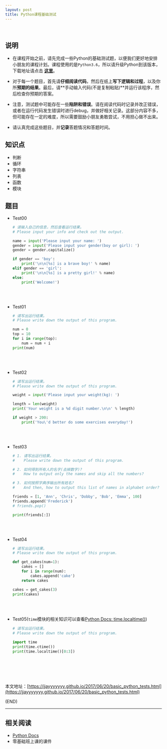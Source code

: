 ```yaml
---
layout: post
title: Python课程基础测试
---
```


<br/>

##	说明

*	在课程开始之前，请先完成一些Python的基础测试题，以便我们更好地安排小朋友的课程计划。课程使用的是`Python3.6`，所以请升级Python到该版本，下载地址请点击 **[这里](https://www.python.org/downloads/release/python-361/)**。

*	对于每一个题目，首先请**仔细阅读代码**，然后在纸上**写下逻辑和过程**，以及你所**预期的结果**。最后，请**手动输入代码(不是复制粘贴)**并运行该程序，然后检查你预期的答案。

*	注意，测试题中可能存在一些**陷阱和错误**。请在阅读代码时记录并改正错误，或者在运行代码发生错误时进行debug，并做好相关记录。这部分内容不多，但可能存在一定的难度，所以需要鼓励小朋友勇敢尝试，不用担心做不出来。

*	请认真完成这些题目，并**记录**答题情况和答题时间。

##	知识点

*	判断
*	循环
*	字符串
*	列表
*	函数
*	模块

##	题目

*	Test00

	```python
	# 请输入自己的信息，然后查看运行结果。
	# Please input your info and check out the output.

	name = input('Please input your name: ')
	gender = input('Please input your gender(boy or girl): ')
	gender = gender.capitalize()

	if gender == 'boy':
		print('\n\n[%s] is a brave boy!' % name)
	elif gender == 'girl':
		print('\n\n[%s] is a pretty girl!' % name)
	else:
		print('Welcome!')
	```

<br/><br/>

*	Test01

	```python
	# 请写出运行结果。
	# Please write down the output of this program.

	num = 0
	top = 10
	for i in range(top):
		num = num + i
	print(num)
	```

<br/><br/>

*	Test02

	```python
	# 请写出运行结果。
	# Please write down the output of this program.

	weight = input('Please input your weight(kg): ')

	length = len(weight)
	print('Your weight is a %d digit number.\n\n' % length)

	if weight > 200:
		print('You\'d better do some exercises everyday!')
	```

<br/><br/>

*	Test03

	```python
	# 1. 请写出运行结果。
	#    Please write down the output of this program.
	
	# 2. 如何得到所有人的名字(去掉数字)?
	#    How to output only the names and skip all the numbers?
	
	# 3. 如何按照字典序输出所有姓名?
	#    And then, how to output this list of names in alphabet order?

	friends = [1, 'Ann', 'Chris', 'Dobby', 'Bob', 'Emma', 100]
	friends.append('Frederick')
	# friends.pop()

	print(friends[:])
	```

<br/><br/>

*	Test04

	```python
	# 请写出运行结果。
	# Please write down the output of this program.

	def get_cakes(num=1):
	    cakes = []
	    for i in range(num):
	        cakes.append('cake')
	    return cakes

	cakes = get_cakes(3)
	print(cakes)
	```

<br/><br/>

*	Test05(`time`模块的相关知识可以查看[Python Docs: time.localtime()](https://docs.python.org/3/library/time.html?highlight=time#time.localtime))

	```python
	# 请写出运行结果。
	# Please write down the output of this program.

	import time
	print(time.ctime())
	print(time.localtime()[0:3])
	```

<br/><br/>

<br/>

本文地址：[https://jjayyyyyyy.github.io/2017/06/20/basic_python_tests.html](https://jjayyyyyyy.github.io/2017/06/20/basic_python_tests.html)

(END)

---

##	相关阅读

*	[Python Docs](https://docs.python.org/3/library/functions.html)
*	零基础班上课的课件